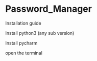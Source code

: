 # Password_Manager

Installation guide 

Install python3 (any sub version)

Install pycharm

open the terminal 
